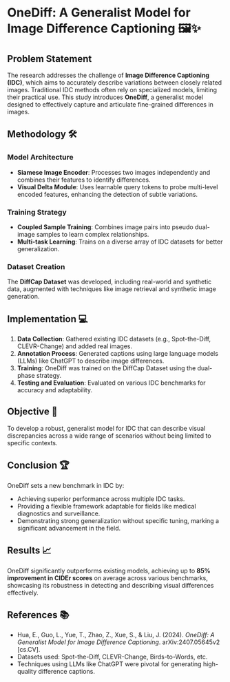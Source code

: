 # OneDiff: A Generalist Model for Image Difference Captioning 🖼️✨

## Problem Statement
The research addresses the challenge of **Image Difference Captioning (IDC)**, which aims to accurately describe variations between closely related images. Traditional IDC methods often rely on specialized models, limiting their practical use. This study introduces **OneDiff**, a generalist model designed to effectively capture and articulate fine-grained differences in images.

## Methodology 🛠️
### Model Architecture
- **Siamese Image Encoder**: Processes two images independently and combines their features to identify differences.
- **Visual Delta Module**: Uses learnable query tokens to probe multi-level encoded features, enhancing the detection of subtle variations.

### Training Strategy
- **Coupled Sample Training**: Combines image pairs into pseudo dual-image samples to learn complex relationships.
- **Multi-task Learning**: Trains on a diverse array of IDC datasets for better generalization.

### Dataset Creation
The **DiffCap Dataset** was developed, including real-world and synthetic data, augmented with techniques like image retrieval and synthetic image generation.

## Implementation 💻
1. **Data Collection**: Gathered existing IDC datasets (e.g., Spot-the-Diff, CLEVR-Change) and added real images.
2. **Annotation Process**: Generated captions using large language models (LLMs) like ChatGPT to describe image differences.
3. **Training**: OneDiff was trained on the DiffCap Dataset using the dual-phase strategy.
4. **Testing and Evaluation**: Evaluated on various IDC benchmarks for accuracy and adaptability.

## Objective 🎯
To develop a robust, generalist model for IDC that can describe visual discrepancies across a wide range of scenarios without being limited to specific contexts.

## Conclusion 🏆
OneDiff sets a new benchmark in IDC by:
- Achieving superior performance across multiple IDC tasks.
- Providing a flexible framework adaptable for fields like medical diagnostics and surveillance.
- Demonstrating strong generalization without specific tuning, marking a significant advancement in the field.

## Results 📈
OneDiff significantly outperforms existing models, achieving up to **85% improvement in CIDEr scores** on average across various benchmarks, showcasing its robustness in detecting and describing visual differences effectively.

## References 📚
- Hua, E., Guo, L., Yue, T., Zhao, Z., Xue, S., & Liu, J. (2024). *OneDiff: A Generalist Model for Image Difference Captioning*. arXiv:2407.05645v2 [cs.CV].
- Datasets used: Spot-the-Diff, CLEVR-Change, Birds-to-Words, etc.
- Techniques using LLMs like ChatGPT were pivotal for generating high-quality difference captions.
